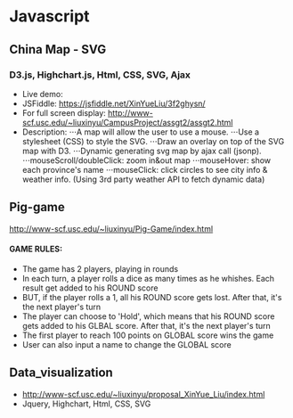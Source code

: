 # Javascript

## China Map - SVG
### D3.js, Highchart.js, Html, CSS, SVG, Ajax
- Live demo: 
- JSFiddle: https://jsfiddle.net/XinYueLiu/3f2ghysn/
- For full screen display: http://www-scf.usc.edu/~liuxinyu/CampusProject/assgt2/assgt2.html
- Description:
⋅⋅⋅A map will allow the user to use a mouse.
⋅⋅⋅Use a stylesheet (CSS) to style the SVG.
⋅⋅⋅Draw an overlay on top of the SVG map with D3.
⋅⋅⋅Dynamic generating svg map by ajax call (jsonp).
⋅⋅⋅mouseScroll/doubleClick: zoom in&out map
⋅⋅⋅mouseHover: show each province's name
⋅⋅⋅mouseClick: click circles to see city info & weather info. (Using 3rd party weather API to fetch dynamic data)

## Pig-game
http://www-scf.usc.edu/~liuxinyu/Pig-Game/index.html
#### GAME RULES:
- The game has 2 players, playing in rounds
- In each turn, a player rolls a dice as many times as he whishes. Each result get added to his ROUND score
- BUT, if the player rolls a 1, all his ROUND score gets lost. After that, it's the next player's turn
- The player can choose to 'Hold', which means that his ROUND score gets added to his GLBAL score. After that, it's the next player's turn
- The first player to reach 100 points on GLOBAL score wins the game
- User can also input a name to change the GLOBAL score
  
## Data_visualization 
-	http://www-scf.usc.edu/~liuxinyu/proposal_XinYue_Liu/index.html
-	Jquery, Highchart, Html, CSS, SVG
